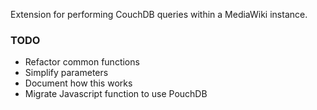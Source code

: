 Extension for performing CouchDB queries within a MediaWiki instance.

### TODO

* Refactor common functions
* Simplify parameters
* Document how this works
* Migrate Javascript function to use PouchDB
